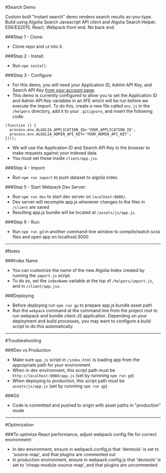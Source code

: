 #Search Demo

Custom built "instant search" demo renders search results as-you-type. Build using Algolia Search Javascript API client and Algolia Search Helper. ES6/ES2015, React, Webpack front end. No back end.

###Step 1 - Clone:
- Clone repo and `cd` into it.

###Step 2 - Install:
- Run `npm install`.

###Step 3 - Configure:
- For this demo, you will need your Application ID, Admin API Key, and Search API Key [from your account page](https://www.algolia.com/api-keys).
- This demo is currently configured to allow you to set the Application ID and Admin API Key variables in an IIFE which will be run before we execute the import. To do this, create a new file called `env.js` in the `/helpers` directory, add it to your `.gitignore`, and insert the following code:
```
(function () {
  process.env.ALGOLIA_APPLICATION_ID='YOUR_APPLICATION_ID';
  process.env.ALGOLIA_ADMIN_API_KEY='YOUR_ADMIN_API_KEY';
})();
```
- We will use the Application ID and Search API Key in the browser to make requests against your indexed data.
- You must set these inside `client/app.jsx`.

###Step 4 - Import:
- Run `npm run import` to push dataset to algolia index.

###Step 5 - Start Webpack Dev Server:
- Run `npm run dev` to start dev server on `localhost:8080/`.
- Dev server will recompile app.js whenever changes to the files in `/client` are saved
- Resulting app.js bundle will be located at `/assets/js/app.js`.

###Step 6 - Run:
- Run `npm run gd` in another command-line window to compile/watch scss files and open app on localhost:3000

------------------------------------------------------------

#Notes

###Index Name
- You can customize the name of the new Algolia Index created by running the `import.js` script.
- To do so, set the `indexName` variable at the top of `/helpers/import.js`, and in `/client/app.jsx`.

###Deploying
- Before deploying run `npm run gp` to prepare app.js bundle asset path
- Run the `webpack` command at the command line from the project root to run webpack and bundle client JS application. Depending on your deployment and build processes, you may want to configure a build script to do this automatically.

------------------------------------------------------------

#Troubleshooting

###Dev vs Production
- Make sure `app.js` script in `/index.html` is loading app from the appropriate path for your environment
- When in dev environment, this script path must be `http://localhost:8080/app.js` (set by runnning `npm run gd`)
- When deploying to production, this script path must be `assets/js/app.js` (set by runnning `npm run gp`)

###Git
- Code is committed and pushed to origin with asset paths in "production" mode

------------------------------------------------------------

#Optimization

###To optimize React performance, adjust webpack config file for correct environment:
- In dev environment, ensure in webpack.config.js that 'devtools' is set to 'source-map', and that plugins are commented out
- In production environment, ensure in webpack.config.js that 'devtools' is set to 'cheap-module-source-map', and that plugins are uncommented
